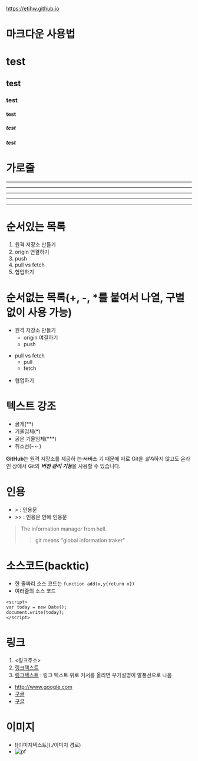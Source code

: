 https://etihw.github.io

# 마크다운 사용법
# test
## test
### test
#### test
##### test
##### test

# 가로줄
---
------
***
******
* * *

# 순서있는 목록
1. 원격 저장소 만들기
2. origin 연결하기
3. push
4. pull vs fetch
5. 협업하기

# 순서없는 목록(+, -, *를 붙여서 나열, 구별없이 사용 가능)
- 원격 저장소 만들기
  - origin 여결하기
  - push
* pull vs fetch
  * pull
  * fetch
- 협업하기  

# 텍스트 강조
- 굵게(**)
- 기울임체(*)
- 굵은 기울임체(***)
- 취소선(~~ )

**GitHub**는 원격 저장소를 제공하 ~~는 서비스~~ 기 때문에
따로 Git을 *설치*하지 않고도
온라인 상에서 Git의 ***버전 관리 기능***을 사용할 수 있습니다.

# 인용
- &gt; : 인용문
- &gt;&gt; : 인용문 안에 인용문

> The information manager from hell.
>> git means "global information traker"

# 소스코드(backtic)
- 한 줄짜리 소스 코드는 `function add(x,y{return x})`
- 여러줄의 소스 코드
```
<script>
var today = new Date();
document.write(today);
</script>
```
# 링크
1. <링크주소>
2. [링크텍스트](링크주소)
4. [링크텍스트](링크주소, "부가 설명") : 링크 텍스트 위로 커서를 올리면 부가설명이 말풍선으로 나옴

- <http://www.google.com>
- [구글](http://www.google.com)
- [구글](http://www.google.com, "검색 사이트")

# 이미지
- ![이미지텍스트](./이미지 경로)
- ![pf](./images/pf.png)
